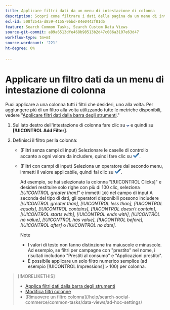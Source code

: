 ```yaml
---
title: Applicare filtri dati da un menu di intestazione di colonna
description: Scopri come filtrare i dati della pagina da un menu di intestazione di colonna.
exl-id: 508f254a-d859-4155-9bbd-84e0442f01d5
feature: Search Common Tasks, Search Custom Data Views
source-git-commit: a89a6513dfe468b98513b2d47c086a3107e63d47
workflow-type: tm+mt
source-wordcount: '221'
ht-degree: 0%

---
```


# Applicare un filtro dati da un menu di intestazione di colonna

<!-- Doesn't include instructions for legacy Portfolios or Reports views -->

Puoi applicare a una colonna tutti i filtri che desideri, uno alla volta.<!-- True only for entity names, I think: All filters are joined using the AND operator. --> Per aggiungere più di un filtro alla volta utilizzando tutte le metriche disponibili, vedere &quot;[Applicare filtri dati dalla barra degli strumenti](column-filter-apply-from-toolbar.md).&quot;

1. Sul lato destro dell&#39;intestazione di colonna fare clic su ![Freccia giù](/help/search-social-commerce/assets/arrow-down-dropdown.png "Freccia giù") e quindi su **[!UICONTROL Add Filter]**.

1. Definisci il filtro per la colonna:

   * (Filtri senza campi di input) Selezionare le caselle di controllo accanto a ogni valore da includere, quindi fare clic su ![Aggiorna filtro](/help/search-social-commerce/assets/select.png "Aggiungi").

   * (Filtri con campi di input) Seleziona un operatore dal secondo menu, immetti il valore applicabile, quindi fai clic su ![Aggiorna filtro](/help/search-social-commerce/assets/select.png "Aggiungi").

     Ad esempio, se hai selezionato la colonna &quot;[!UICONTROL Clicks]&quot; e desideri restituire solo righe con più di 100 clic, seleziona *[!UICONTROL greater than]*&quot; e immetti `100` nel campo di input A seconda del tipo di dati, gli operatori disponibili possono includere *[!UICONTROL greater than]*, *[!UICONTROL less than]*, *[!UICONTROL equals]*, *[!UICONTROL contains]*, *[!UICONTROL doesn't contain]*, *[!UICONTROL starts with]*, *[!UICONTROL ends with]*, *[!UICONTROL no value]*, *[!UICONTROL has value]*, *[!UICONTROL before]*, *[!UICONTROL after]* o *[!UICONTROL no date].*

     >[!NOTE]
     >
     >* I valori di testo non fanno distinzione tra maiuscole e minuscole. Ad esempio, se filtri per campagne con &quot;prestito&quot; nel nome, i risultati includono &quot;Prestiti al consumo&quot; e &quot;Applicazioni prestito&quot;.
     >* È possibile applicare un solo filtro numerico semplice (ad esempio [!UICONTROL Impressions] \> 100) per colonna.

>[!MORELIKETHIS]
>
>* [Applica filtri dati dalla barra degli strumenti](/help/search-social-commerce/common-tasks/data-views/ad-hoc-settings/column-filter-apply-from-toolbar.md)
>* [Modifica filtri colonne](/help/search-social-commerce/common-tasks/data-views/ad-hoc-settings/column-filter-edit.md)
>* [Rimuovere un filtro colonna]&#x200B;(/help/search-social-commerce/common-tasks/data-views/ad-hoc-settings/
